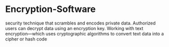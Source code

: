 # Encryption-Software
security technique that scrambles and encodes private data. Authorized users can decrypt data using an encryption key. Working with text encryption—which uses cryptographic algorithms to convert text data into a cipher or hash code
